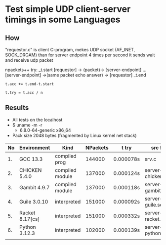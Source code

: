 # Test simple UDP client-server timings in some Languages

## How

"requestor.c" is client C-program, mekes UDP socket (AF\_INET, SOCK\_DRGAM) 
than for server endpoint 4 times per second it sends wait and receive udp packet

npackets++ try:
    _t.start
    [requestor] -> (packet)-> [server-endpoint]
    ...
    [server-endpoint] ->(same packet echo answer) -> [requestor]
    _t.end

    t.acc += t.end-t.start

    t.try = t.acc / n


## Results

* All tests on the localhost
* $ uname -m -r
   - 6.8.0-64-generic x86_64
* Pack size 2048 bytes
   (fragmented by Linux kernel net stack)

| No | Environment     | Kind            | NPackets | t try     | src file           |
|----|-----------------|-----------------|----------|-----------|--------------------|
| 1. | GCC 13.3        | compiled prog   | 144000   | 0.000078s | srv.c              |
| 2. | CHICKEN 5.4.0   | compiled module | 137000   | 0.000124s | server-chicken.scm |
| 3. | Gambit 4.9.7    | compiled module | 137000   | 0.000118s | server-gambit.scm  |
| 4. | Guile 3.0.10    | interpreted     | 151000   | 0.000092s | server-guile.scm   |
| 5. | Racket 8.17[cs] | interpreted     | 151000   | 0.000332s | server-racket.scm  |
| 6. | Python 3.12.3   | interpreted     | 102000   | 0.000139s | server-python.py   |
|    |                 |                 |          |           |                    |
